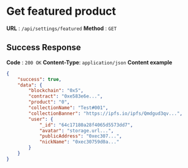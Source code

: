 # Get featured product

**URL** : `/api/settings/featured`
**Method** : `GET`


## Success Response
**Code** : `200 OK`
**Content-Type**: `application/json`
**Content example**
```json
{
    "success": true,
    "data": {
        "blockchain": "0x5",
        "contract": "0xe583e6e...",
        "product": "0",
        "collectionName": "Test#001",
        "collectionBanner": "https://ipfs.io/ipfs/Qmdgud3qv...",
        "user": {
            "_id": "64c17180a28f4065d5573dd7",
            "avatar": "storage.url...",
            "publicAddress": "0xec307...",
            "nickName": "0xec30759d0a..."
        }
    }
}
```